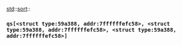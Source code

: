 [std](./../../std.md)::[sort](./../sort.md)::
### `qs[<struct type:59a388, addr:7ffffffefc58>, <struct type:59a388, addr:7ffffffefc58>, <struct type:59a388, addr:7ffffffefc58>]`
